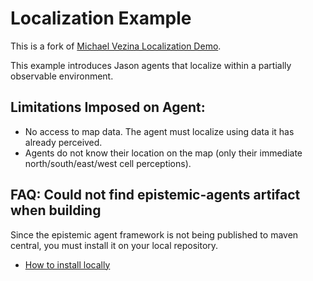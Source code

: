 # Localization Example
This is a fork of [Michael Vezina Localization Demo](https://github.com/MikeVezina/localization-demo).  

This example introduces Jason agents that localize within a partially observable environment.

## Limitations Imposed on Agent:

- No access to map data. The agent must localize using data it has already perceived.
- Agents do not know their location on the map (only their immediate north/south/east/west cell perceptions).

## FAQ: Could not find epistemic-agents artifact when building
Since the epistemic agent framework is not being published to maven central, you must install it on your local repository. 
- [How to install locally](https://github.com/MikeVezina/epistemic-agents/blob/master/README.md#install-gradle-local-dependency)

